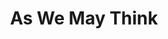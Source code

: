 ---
title: As We May Think
link : https://www.theatlantic.com/magazine/archive/1945/07/as-we-may-think/303881/
tags: "article"
---
